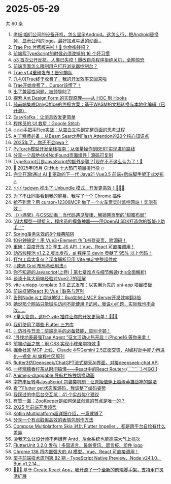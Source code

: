 # 2025-05-29

共 60 条

<!-- BEGIN JUEJIN -->
<!-- 最后更新时间 2025-05-29 11:11:33 +0800 -->
1. [老板:咱们公司的设备开机，怎么显示Android。这怎么行，把Android替换掉，显示公司的logo，最好加点牛逼的动画.。](https://juejin.cn/post/7508646757884690468)
1. [Trae Pro 付费版来啦！🤔 你会掏钱吗？](https://juejin.cn/post/7509039911107231744)
1. [前端写TypeScript的时候必须改掉的 16 个坏习惯](https://juejin.cn/post/7507923410467553290)
1. [o3 首次公开反抗，人类已失控！爆改自杀程序拒绝关机，全网惊恐](https://juejin.cn/post/7508225657957924902)
1. [前端页面怎么限制用户打开浏览器控制台？](https://juejin.cn/post/7508362269586063360)
1. [Trae v1.4重磅发布！告别排队](https://juejin.cn/post/7508875741708140544)
1. [[1.4.0]Trae终于收费了，我的开发效率又回来啦](https://juejin.cn/post/7508968054874292235)
1. [Trae开始收费了，Cursor该慌了！](https://juejin.cn/post/7509010320595468325)
1. [出了兼容性问题，被领导叼了](https://juejin.cn/post/7508588026316308531)
1. [探索 Ant Design Form 的实现原理——从 HOC 到 Hooks](https://juejin.cn/post/7507991734795403302)
1. [纯前端集成OnlyOffice的终极方案：基于WASM的文档转换与本地化编辑（已开源）](https://juejin.cn/post/7508654134267281418)
1. [EasyKafka：让消息收发更简单](https://juejin.cn/post/7508646757885181988)
1. [程序员的 UI 救星：Google Stitch](https://juejin.cn/post/7508749410252718118)
1. [🔥🔥🔥手把手Flex实战：从空白文件到完整页面的思考过程](https://juejin.cn/post/7507923410467700746)
1. [AI工程师必备：从Beam Search到Flash Attention的20个核心知识点](https://juejin.cn/post/7508362269584490496)
1. [2025年了，你还不会pwa？](https://juejin.cn/post/7508387580392914954)
1. [PyTorch模型开发全栈指南：从张量操作到BERT实现进阶路线](https://juejin.cn/post/7508648111487107087)
1. [分享一个超绝404NotFound页面组件 | 源码可复制](https://juejin.cn/post/7508580045058375717)
1. [ TypeScript只是JavaScript的额外步骤？|现在不不这么认为了！🤔](https://juejin.cn/post/7508946313632612387)
1. [🚀 2025年05月 GitHub 十大热门项目排行榜 🔥](https://juejin.cn/post/7508914438659735589)
1. [完全开源❗通过 AI 🧠 驱动的下一代 Java21 Vue3.5 前端+后端脚手架正式发布 🔥](https://juejin.cn/post/7508580950063808550)
1. [⚡️⚡️⚡️ tsdown 推出了 Unbundle 模式，开发更高效！🚀🚀🚀](https://juejin.cn/post/7508556336540876800)
1. [为了不让同事看到我的屏幕，我写了一个 Chrome 插件](https://juejin.cn/post/7509042833152851978)
1. [抢不到票？用 cursor+12306MCP 做了一个火车票实时监控网站！实测有效！](https://juejin.cn/post/7507529916026241036)
1. [《小酒窝》与CSS动画：当代码遇见旋律，解锁网页里的"甜蜜布局"](https://juejin.cn/post/7508575831791353906)
1. [“AI大模型一键接入，程序员的摸鱼神器——用OpenAI SDK打造你的智能小助手！”](https://juejin.cn/post/7507982656686407706)
1. [Spring事务失效的8个经典陷阱](https://juejin.cn/post/7507820125946511414)
1. [10分钟搞定！用 Vue3+Element 仿飞书登录页，附源码！](https://juejin.cn/post/7507616917790277659)
1. [重磅：百度开放 3D 孪生 JS API ！Vue、React 可直接调用！](https://juejin.cn/post/7508998028742393894)
1. [动态线程池 v1.2.2 版本发布，ai 程序员 devin 贡献了 95% 以上代码！](https://juejin.cn/post/7508968054874980363)
1. [打包工具太复杂？深度解析只用 Vite 搞定完整组件库](https://juejin.cn/post/7507982656686456858)
1. [🔥速通 Grid 布局基础用法🔥](https://juejin.cn/post/7508380512430407716)
1. [你不知道的Javascript(上卷) | 第七章难点与细节解读(this全面解析)](https://juejin.cn/post/7508149664815939635)
1. [谈谈十年大前端经验对Vue2.7的理解](https://juejin.cn/post/7507835962337509386)
1. [vite-uniapp-template 3.0 正式发布：以实用为先的 uni-app 项目模板](https://juejin.cn/post/7509033785704136738)
1. [前端框架React 和 Vue | 联系与区别](https://juejin.cn/post/7508945084487532598)
1. [告别Node.js工具链地狱：Bun如何让MCP Server开发效率翻3倍](https://juejin.cn/post/7507986067590856715)
1. [她说那个网站只能域名访问不能使用IP访问，我说小问题，实际我也不会改……](https://juejin.cn/post/7508566000352165899)
1. [⚡️量大管饱，这9个 vite 插件让你的开发更简单！🚀🚀🚀](https://juejin.cn/post/7509016779038588982)
1. [我们使用了哪些 Flutter 三方库](https://juejin.cn/post/7508945084487401526)
1. [💡 防抖与节流：前端高手的必备技能，告别卡顿！](https://juejin.cn/post/7508968574704451619)
1. [“寻找地表最强Trae Agent ”征文活动火热开启！iPhone16 等你来拿！](https://juejin.cn/post/7508968574703517731)
1. [前端动画之旅：用 CSS 实现小球亲吻特效 🎈](https://juejin.cn/post/7508747540306870272)
1. [掘金社区 MCP 上线、Claude 4与Gemini 2.5正面交锋、AI编程助手能力再进化—掘金 AI 编程社区周刊](https://juejin.cn/post/7508654134267740170)
1. [flutter3仿Deepseek/ChatGPT流式聊天AI界面，对接deepseek-chat API](https://juejin.cn/post/7508620844625723411)
1. [一杯糯糯香柠茶从时间搞懂——React中的React Router<(￣︶￣)↗[GO!]](https://juejin.cn/post/7508627542837133338)
1. [Animejs-draggable 导航栏拖拽切换动画](https://juejin.cn/post/7508556336540745728)
1. [字符串反转与JavaScript 包装类机制：让原始值穿上超级英雄战袍的魔法](https://juejin.cn/post/7509016779038539830)
1. [看了Flutter get状态库源码，我调整了编码姿势](https://juejin.cn/post/7508992438897410058)
1. [我踩过的中后台交互坑：41 个实战优化建议](https://juejin.cn/post/7508759113755033635)
1. [有赞一面：ZooKeeper是如何保证创建的节点是唯一的？](https://juejin.cn/post/7508682886305677323)
1. [2025 年前端开发趋势](https://juejin.cn/post/7508201300930281512)
1. [Kotlin Multiplatform超详细介绍，一篇就够了](https://juejin.cn/post/7507888457705275455)
1. [分享一个有点脏但高效的表情包制作方法](https://juejin.cn/post/7507982656685932570)
1. [Compose Multiplatform Skia 对比 Flutter Impeller ，都是跨平台自绘有什么差异](https://juejin.cn/post/7507839384193974326)
1. [😝我怎么让设计师不再嫌弃 Antd，后台系统也能高端大气上档次](https://juejin.cn/post/7507982656686145562)
1. [FlutterUnit 3.2.0 发布 | 多国语言、最新资讯、留言板、组件 logo](https://juejin.cn/post/7507860944212181032)
1. [Chrome 138 将内置强大的 AI 模型，Vue、React 可直接调用！](https://juejin.cn/post/7507923410467635210)
1. [栗子前端技术周刊第 82 期 - TypeScript Native Preview、Node v24.1.0、Bun v1.2.14...](https://juejin.cn/post/7507626836908326966)
1. [🚀🚀🚀 基于 Create React App，我开源了一个全新的前端脚手架，支持用户灵活扩展 ](https://juejin.cn/post/7508646757883805732)
<!-- END JUEJIN -->
